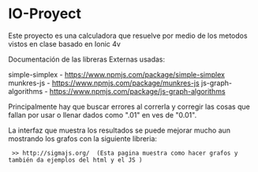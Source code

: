 # IO-Proyect
Este proyecto es una calculadora que resuelve por medio de los metodos vistos en clase basado en Ionic 4v

Documentación de las libreras Externas usadas:

simple-simplex - https://www.npmjs.com/package/simple-simplex
munkres-js - https://www.npmjs.com/package/munkres-js
js-graph-algorithms - https://www.npmjs.com/package/js-graph-algorithms


Principalmente hay que buscar errores al correrla y corregir las cosas que fallan por usar o llenar dados como ".01" en ves de "0.01". 

La interfaz que muestra los resultados se puede mejorar mucho aun mostrando los grafos con la siguiente libreria:

     >> http://sigmajs.org/  (Esta pagina muestra como hacer grafos y también da ejemplos del html y el JS )
